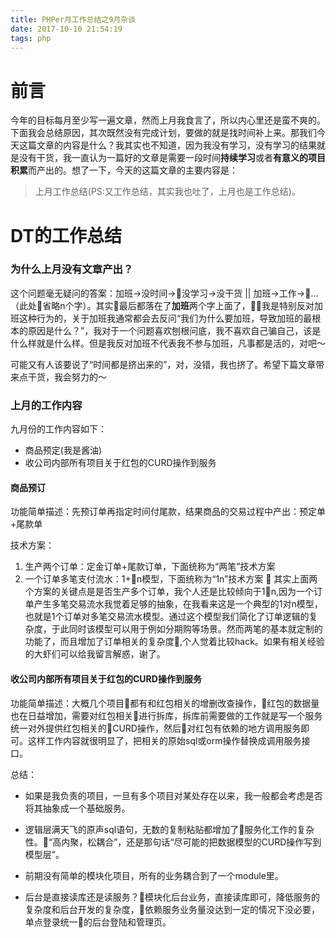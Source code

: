```yaml
---
title: PHPer月工作总结之9月杂谈
date: 2017-10-10 21:54:19
tags: php
---
```


# 前言

今年的目标每月至少写一遍文章，然而上月我食言了，所以内心里还是蛮不爽的。下面我会总结原因，其次既然没有完成计划，要做的就是找时间补上来。那我们今天这篇文章的内容是什么？我其实也不知道，因为我没有学习，没有学习的结果就是没有干货，我一直认为一篇好的文章是需要一段时间**持续学习**或者**有意义的项目积累**而产出的。想了一下，今天的这篇文章的主要内容是：

> 上月工作总结(PS:又工作总结，其实我也吐了，上月也是工作总结)。

# DT的工作总结

### 为什么上月没有文章产出？

这个问题毫无疑问的答案：加班->没时间->没学习->没干货 || 加班->工作->...（此处省略n个字）。其实最后都落在了**加班**两个字上面了，我是特别反对加班这种行为的，关于加班我通常都会去反问“我们为什么要加班，导致加班的最根本的原因是什么？”，我对于一个问题喜欢刨根问底，我不喜欢自己骗自己，该是什么样就是什么样。但是我反对加班不代表我不参与加班，凡事都是活的，对吧～

可能又有人该要说了“时间都是挤出来的”，对，没错，我也挤了。希望下篇文章带来点干货，我会努力的～

### 上月的工作内容

九月份的工作内容如下：

- 商品预定(我是酱油)
- 收公司内部所有项目关于红包的CURD操作到服务


#### 商品预订

功能简单描述：先预订单再指定时间付尾款，结果商品的交易过程中产出：预定单+尾款单

技术方案：

1. 生产两个订单：定金订单+尾款订单，下面统称为“两笔”技术方案
2. 一个订单多笔支付流水：1+n模型，下面统称为“1n”技术方案

其实上面两个方案的关键点是是否生产多个订单，我个人还是比较倾向于1n,因为一个订单产生多笔交易流水我觉着足够的抽象，在我看来这是一个典型的1对n模型，也就是1个订单对多笔交易流水模型。通过这个模型我们简化了订单逻辑的复杂度，于此同时该模型可以用于例如分期购等场景。然而两笔的基本就定制的功能了，而且增加了订单相关的复杂度,个人觉着比较hack。如果有相关经验的大虾们可以给我留言解惑，谢了。

#### 收公司内部所有项目关于红包的CURD操作到服务

功能简单描述：大概几个项目都有和红包相关的增删改查操作，红包的数据量也在日益增加，需要对红包相关进行拆库，拆库前需要做的工作就是写一个服务统一对外提供红包相关的CURD操作，然后对红包有依赖的地方调用服务即可。这样工作内容就很明显了，把相关的原始sql或orm操作替换成调用服务接口。

总结：

- 如果是我负责的项目，一旦有多个项目对某处存在以来，我一般都会考虑是否将其抽象成一个基础服务。

- 逻辑层满天飞的原声sql语句，无数的复制粘贴都增加了服务化工作的复杂性。“高内聚，松耦合”，还是那句话“尽可能的把数据模型的CURD操作写到模型层”。

- 前期没有简单的模块化项目，所有的业务耦合到了一个module里。

- 后台是直接读库还是读服务？模块化后台业务，直接读库即可，降低服务的复杂度和后台开发的复杂度，依赖服务业务量没达到一定的情况下没必要，单点登录统一的后台登陆和管理页。
